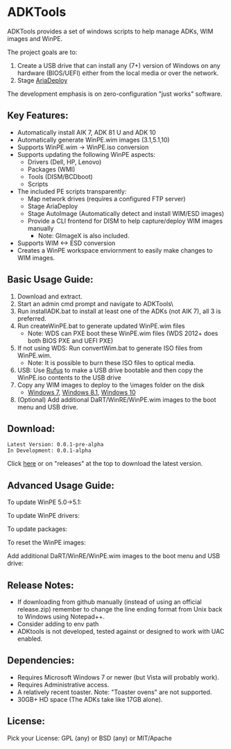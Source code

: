 # ADKTools

ADKTools provides a set of windows scripts to help manage ADKs, WIM images and WinPE.

The project goals are to:

1. Create a USB drive that can install any (7+) version of Windows on any hardware (BIOS/UEFI) either from the local media or over the network.
2. Stage [AriaDeploy](//github.com/gdiaz384/AriaDeploy)

The development emphasis is on zero-configuration "just works" software.

## Key Features:

- Automatically install AIK 7, ADK 81 U and ADK 10
- Automatically generate WinPE.wim images (3.1,5.1,10)
- Supports WinPE.wim -> WinPE.iso conversion
- Supports updating the following WinPE aspects:
    - Drivers (Dell, HP, Lenovo)
    - Packages (WMI)
    - Tools (DISM/BCDboot)
    - Scripts
- The included PE scripts transparently:
    - Map network drives (requires a configured FTP server)
    - Stage AriaDeploy
    - Stage AutoImage (Automatically detect and install WIM/ESD images)
    - Provide a CLI frontend for DISM to help capture/deploy WIM images manually
        - Note: GImageX is also included.
- Supports WIM <-> ESD conversion
- Creates a WinPE workspace enviornment to easily make changes to WIM images.

## Basic Usage Guide:

1. Download and extract.
2. Start an admin cmd prompt and navigate to ADKTools\
3. Run installADK.bat to install at least one of the ADKs (not AIK 7), all 3 is preferred.
4. Run createWinPE.bat to generate updated WinPE.wim files
    - Note: WDS can PXE boot these WinPE.wim files (WDS 2012+ does both BIOS PXE and UEFI PXE)
5. If not using WDS: Run convertWim.bat to generate ISO files from WinPE.wim.
    - Note: It is possible to burn these ISO files to optical media.
6. USB: Use [Rufus](//rufus.akeo.ie) to make a USB drive bootable and then copy the WinPE.iso contents to the USB drive
7. Copy any WIM images to deploy to the \images folder on the disk
    - [Windows 7](//www.microsoft.com/en-us/software-download/windows7), [Windows 8.1](//www.microsoft.com/en-us/software-download/windows8), [Windows 10](//www.microsoft.com/en-us/software-download/windows10)
8. (Optional) Add additional DaRT/WinRE/WinPE.wim images to the boot menu and USB drive.

## Download:
```
Latest Version: 0.0.1-pre-alpha
In Development: 0.0.1-alpha
```
Click [here](//github.com/gdiaz384/ADKTools/releases) or on "releases" at the top to download the latest version.

## Advanced Usage Guide:

To update WinPE 5.0->5.1:

To update WinPE drivers:

To update packages:

To reset the WinPE images:

Add additional DaRT/WinRE/WinPE.wim images to the boot menu and USB drive:

## Release Notes:

- If downloading from github manually (instead of using an official release.zip) remember to change the line ending format from Unix back to Windows using Notepad++.
- Consider adding to env path
- ADKtools is not developed, tested against or designed to work with UAC enabled.

## Dependencies:

- Requires Microsoft Windows 7 or newer (but Vista will probably work).
- Requires Administrative access.
- A relatively recent toaster. Note: "Toaster ovens" are not supported.
- 30GB+ HD space (The ADKs take like 17GB alone).

## License:
Pick your License: GPL (any) or BSD (any) or MIT/Apache

